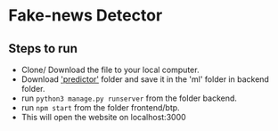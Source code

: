 # Fake-news Detector

## Steps to run

- Clone/ Download the file to your local computer.
- Download ['predictor'](https://drive.google.com/drive/folders/1-9o3d4ryzBd5LWqAOm4ab27yJLUw3Hvy?usp=sharing) folder and save it in the 'ml' folder in  backend folder.
- run ``` python3 manage.py runserver ``` from the folder backend.
- run ``` npm start ``` from the folder frontend/btp.
- This will open the website on localhost:3000

